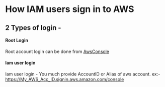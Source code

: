 # How IAM users sign in to AWS
## 2 Types of login - 
#### Root Login
  Root account login can be done from [AwsConsole](https://console.aws.amazon.com)
#### Iam user login
  Iam user login -  You much provide AccountID or Alias of aws account. ex:- https://My_AWS_Acc_ID.signin.aws.amazon.com/console
